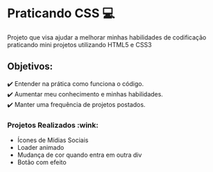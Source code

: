 # Praticando CSS :computer:
 Projeto que visa ajudar a melhorar minhas habilidades de codificação praticando mini projetos utilizando HTML5 e CSS3
 ## Objetivos: 
 :heavy_check_mark: Entender na prática como funciona o código.<br>
 :heavy_check_mark: Aumentar meu conhecimento e minhas habilidades.<br>
 :heavy_check_mark: Manter uma frequência de projetos postados.
 

 <h3>Projetos Realizados :wink:</h3>
 <ul>
 <li> Ícones de Mídias Sociais</li>
 <li> Loader animado</li>
 <li> Mudança de cor quando entra em outra div</li>
 <li> Botão com efeito</li>
 